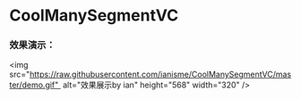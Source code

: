 # CoolManySegmentVC

### 效果演示：
<img src="https://raw.githubusercontent.com/ianisme/CoolManySegmentVC/master/demo.gif"  alt="效果展示by ian" height="568" width="320" />

